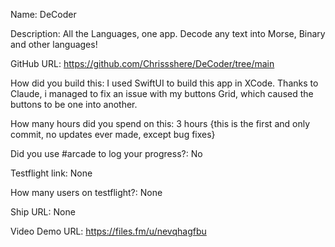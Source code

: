 Name: DeCoder

Description: All the Languages, one app. Decode any text into Morse, Binary and other languages!

GitHub URL: https://github.com/Chrissshere/DeCoder/tree/main

How did you build this: I used SwiftUI to build this app in XCode. Thanks to Claude, i managed to fix an issue with my buttons Grid, which caused the buttons to be one into another.

How many hours did you spend on this: 3 hours {this is the first and only commit, no updates ever made, except bug fixes}

Did you use #arcade to log your progress?: No 

Testflight link: None

How many users on testflight?: None

Ship URL: None

Video Demo URL: https://files.fm/u/nevqhagfbu
